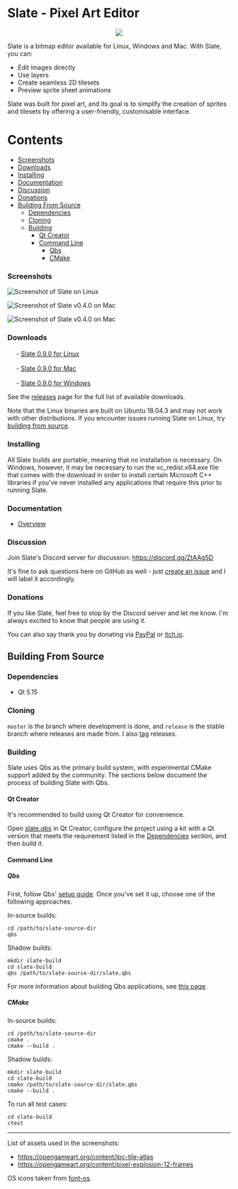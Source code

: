 # Slate - Pixel Art Editor

<p align="center">
  <img src="https://github.com/mitchcurtis/slate/blob/release/app/images/logo/slate-icon-web.svg" />
</p>

Slate is a bitmap editor available for Linux, Windows and Mac. With Slate, you can:

- Edit images directly
- Use layers
- Create seamless 2D tilesets
- Preview sprite sheet animations

Slate was built for pixel art, and its goal is to simplify the creation of sprites and tilesets by offering a user-friendly, customisable interface.

<!--
    Note: generate the table of contents for each file with the following commands:

    cd ~/dev/slate
    doctoc . --github --title '# Contents'
-->

<!-- START doctoc generated TOC please keep comment here to allow auto update -->
<!-- DON'T EDIT THIS SECTION, INSTEAD RE-RUN doctoc TO UPDATE -->
# Contents

  - [Screenshots](#screenshots)
  - [Downloads](#downloads)
  - [Installing](#installing)
  - [Documentation](#documentation)
  - [Discussion](#discussion)
  - [Donations](#donations)
- [Building From Source](#building-from-source)
  - [Dependencies](#dependencies)
  - [Cloning](#cloning)
  - [Building](#building)
    - [Qt Creator](#qt-creator)
    - [Command Line](#command-line)
      - [Qbs](#qbs)
      - [CMake](#cmake)

<!-- END doctoc generated TOC please keep comment here to allow auto update -->

### Screenshots

![Screenshot of Slate on Linux](https://github.com/mitchcurtis/slate/blob/release/doc/images/slate-v0.1.0-tileset-linux.png "Screenshot of Slate on Linux")

![Screenshot of Slate v0.4.0 on Mac](https://github.com/mitchcurtis/slate/blob/release/doc/images/slate-v0.4.0-layers-mac.png "Screenshot of Slate v0.4.0 on Mac")

![Screenshot of Slate v0.4.0 on Mac](https://github.com/mitchcurtis/slate/blob/release/doc/images/slate-v0.4.0-animation-mac.png "Screenshot of Slate v0.4.0 on Mac")

### Downloads ###

<!-- ![Linux](https://github.com/mitchcurtis/slate/blob/release/doc/images/os-icon-tux.svg "Linux") -->
<img src="https://github.com/mitchcurtis/slate/blob/release/doc/images/os-icon-tux.svg" width="16" height="16"> - [Slate 0.9.0 for Linux](https://github.com/mitchcurtis/slate/releases/download/v0.9.0/Slate-v0.9.0-linux.tar.xz)

<!-- ![Mac](https://github.com/mitchcurtis/slate/blob/release/doc/images/os-icon-mac.svg "Mac") -->
<img src="https://github.com/mitchcurtis/slate/blob/release/doc/images/os-icon-mac.svg" width="16" height="16"> - [Slate 0.9.0 for Mac](https://github.com/mitchcurtis/slate/releases/download/v0.9.0/Slate-v0.9.0-mac.dmg)

<!-- ![Windows](https://github.com/mitchcurtis/slate/blob/release/doc/images/os-icon-win.svg "Windows") -->
<img src="https://github.com/mitchcurtis/slate/blob/release/doc/images/os-icon-win.svg" width="16" height="16"> - [Slate 0.9.0 for Windows](https://github.com/mitchcurtis/slate/releases/download/v0.9.0/Slate-v0.9.0-windows.zip)

See the [releases](https://github.com/mitchcurtis/slate/releases) page for the full list of available downloads.

Note that the Linux binaries are built on Ubuntu 18.04.3 and may not work with other distributions. If you encounter issues running Slate on Linux, try [building from source](#building-from-source).

### Installing ###

All Slate builds are portable, meaning that no installation is necessary. On Windows, however, it may be necessary to run the vc_redist.x64.exe file that comes with the download in order to install certain Microsoft C++ libraries if you've never installed any applications that require this prior to running Slate.

### Documentation ###
- [Overview](https://github.com/mitchcurtis/slate/blob/release/doc/overview.md)

### Discussion ###

Join Slate's Discord server for discussion: https://discord.gg/ZtAAg5D

It's fine to ask questions here on GitHub as well - just [create an issue](https://github.com/mitchcurtis/slate/issues/new) and I will label it accordingly.

### Donations ###

If you like Slate, feel free to stop by the Discord server and let me know. I'm always excited to know that people are using it.

You can also say thank you by donating via [PayPal](https://www.paypal.com/cgi-bin/webscr?cmd=_s-xclick&hosted_button_id=LLLVPKU2JW9P8&source=url) or [itch.io](https://mitchcurtis.itch.io/slate).

## Building From Source ##

### Dependencies ###

* Qt 5.15

### Cloning ###

`master` is the branch where development is done, and `release` is the stable branch where releases are made from. I also [tag](https://github.com/mitchcurtis/slate/tags) releases.

### Building ###

Slate uses Qbs as the primary build system, with experimental CMake support added by the community. The sections below document the process of building Slate with Qbs.

#### Qt Creator ####

It's recommended to build using Qt Creator for convenience.

Open [slate.qbs](https://github.com/mitchcurtis/slate/blob/release/slate.qbs) in Qt Creator, configure the project using a kit with a Qt version that meets the requirement listed in the [Dependencies](#dependencies) section, and then build it.

#### Command Line ####

##### Qbs

First, follow Qbs' [setup guide](http://doc.qt.io/qbs/setup.html). Once you've set it up, choose one of the following approaches.

In-source builds:

    cd /path/to/slate-source-dir
    qbs

Shadow builds:

    mkdir slate-build
    cd slate-build
    qbs /path/to/slate-source-dir/slate.qbs

For more information about building Qbs applications, see [this page](http://doc.qt.io/qbs/building-applications.html).

##### CMake

In-source builds:

    cd /path/to/slate-source-dir
    cmake .
    cmake --build .

Shadow builds:

    mkdir slate-build
    cd slate-build
    cmake /path/to/slate-source-dir/slate.qbs
    cmake --build .

To run all test cases:

    cd slate-build
    ctest

---

List of assets used in the screenshots:

- https://opengameart.org/content/lpc-tile-atlas
- https://opengameart.org/content/pixel-explosion-12-frames

OS icons taken from [font-os](https://github.com/JeyKeu/font-os).
